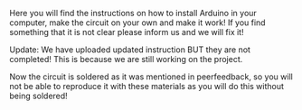 Here you will find the instructions on how to install Arduino in your computer, make the circuit on your own and make it work! If you find something that it is not clear please inform us and we will fix it!

Update: We have uploaded updated instruction BUT they are not completed! This is because we are still working on the project.

Now the circuit is soldered as it was mentioned in peerfeedback, so you will not be able to reproduce it with these materials as you will do this without being soldered!